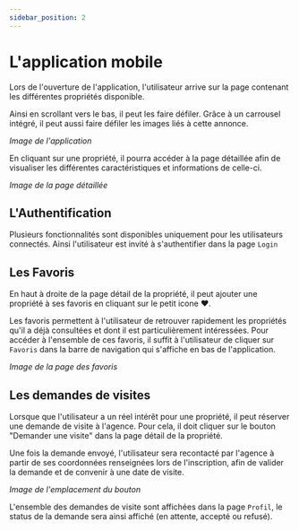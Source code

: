 ```yaml
---
sidebar_position: 2
---
```


# L'application mobile

Lors de l'ouverture de l'application, l'utilisateur arrive sur la page contenant les différentes propriétés disponible.

Ainsi en scrollant vers le bas, il peut les faire défiler.
Grâce à un carrousel intégré, il peut aussi faire défiler les images liés à cette annonce.

_Image de l'application_

En cliquant sur une propriété, il pourra accéder à la page détaillée afin de visualiser les différentes caractéristiques et informations de celle-ci.

_Image de la page détaillée_

## L'Authentification

Plusieurs fonctionnalités sont disponibles uniquement pour les utilisateurs connectés.
Ainsi l'utilisateur est invité à s'authentifier dans la page `Login`

## Les Favoris

En haut à droite de la page détail de la propriété, il peut ajouter une propriété à ses favoris en cliquant sur le petit icone ❤️.

Les favoris permettent à l'utilisateur de retrouver rapidement les propriétés qu'il a déjà consultées et dont il est particulièrement intéressées.
Pour accéder à l'ensemble de ces favoris, il suffit à l'utilisateur de cliquer sur `Favoris` dans la barre de navigation qui s'affiche en bas de l'application.

_Image de la page des favoris_

## Les demandes de visites

Lorsque que l'utilisateur a un réel intérêt pour une propriété, il peut réserver une demande de visite à l'agence.
Pour cela, il doit cliquer sur le bouton "Demander une visite" dans la page détail de la propriété.

Une fois la demande envoyé, l'utilisateur sera recontacté par l'agence à partir de ses coordonnées renseignées lors de l'inscription, afin de valider la demande et de convenir à une date de visite.

_Image de l'emplacement du bouton_

L'ensemble des demandes de visite sont affichées dans la page `Profil`, le status de la demande sera ainsi affiché (en attente, accepté ou refusé).

